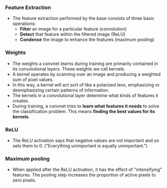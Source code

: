 ### Feature Extraction
- The feature extraction performed by the base consists of three basic operations:
  - **Filter** an image for a particular feature (convolution)
  - **Detect** that feature within the filtered image (ReLU)
  - **Condense** the image to enhance the features (maximum pooling)
  
### Weights
- The weights a convnet learns during training are primarily contained in its convolutional layers. These weights we call kernels.
- A kernel operates by scanning over an image and producing a weighted sum of pixel values. 
- In this way, a kernel will act sort of like a polarized lens, emphasizing or deemphasizing certain patterns of information.
- The kernels in a convolutional layer determine what kinds of features it creates. 
- During training, a convnet tries to **learn what features it needs** to solve the classification problem. This means **finding the best values for its kernels**.

### ReLU
- The ReLU activation says that negative values are not important and so sets them to 0. ("Everything unimportant is equally unimportant.")

### Maximum pooling
- When applied after the ReLU activation, it has the effect of "intensifying" features. The pooling step increases the proportion of active pixels to zero pixels.
